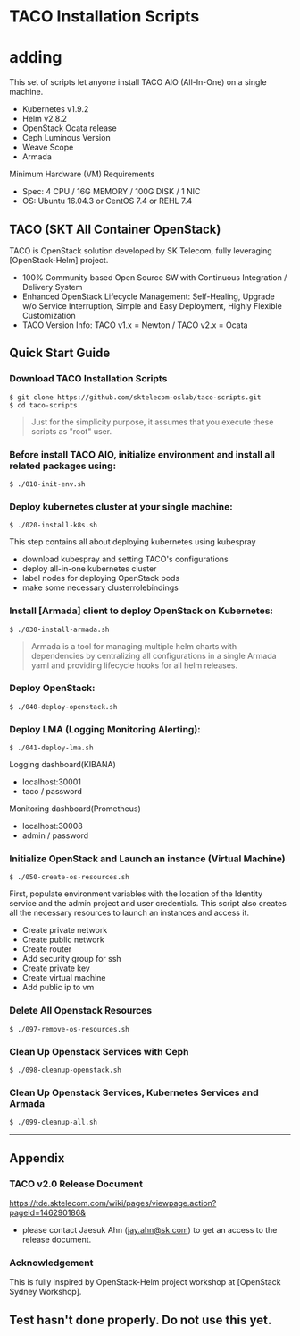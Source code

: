 # TACO Installation Scripts
# adding
This set of scripts let anyone install TACO AIO (All-In-One) on a single machine.

* Kubernetes v1.9.2
* Helm v2.8.2
* OpenStack Ocata release
* Ceph Luminous Version 
* Weave Scope
* Armada

Minimum Hardware (VM) Requirements 
* Spec: 4 CPU / 16G MEMORY / 100G DISK / 1 NIC
* OS: Ubuntu 16.04.3 or CentOS 7.4 or REHL 7.4   


## TACO (SKT All Container OpenStack) 

TACO is OpenStack solution developed by SK Telecom, fully leveraging [OpenStack-Helm] project.
* 100% Community based Open Source SW with Continuous Integration / Delivery System
* Enhanced OpenStack Lifecycle Management: Self-Healing, Upgrade w/o Service Interruption, Simple and Easy Deployment, Highly Flexible Customization 
* TACO Version Info: TACO v1.x = Newton / TACO v2.x = Ocata  


## Quick Start Guide

### Download TACO Installation Scripts

    $ git clone https://github.com/sktelecom-oslab/taco-scripts.git
    $ cd taco-scripts

> Just for the simplicity purpose, it assumes that you execute these scripts as "root" user. 

### Before install TACO AIO, initialize environment and install all related packages using:

    $ ./010-init-env.sh

### Deploy kubernetes cluster at your single machine:

    $ ./020-install-k8s.sh

This step contains all about deploying kubernetes using kubespray
* download kubespray and setting TACO's configurations
* deploy all-in-one kubernetes cluster
* label nodes for deploying OpenStack pods
* make some necessary clusterrolebindings

### Install [Armada] client to deploy OpenStack on Kubernetes:

    $ ./030-install-armada.sh

> Armada is a tool for managing multiple helm charts with dependencies by centralizing all configurations in a single Armada yaml and providing lifecycle hooks for all helm releases.

### Deploy OpenStack:

    $ ./040-deploy-openstack.sh

### Deploy LMA (Logging Monitoring Alerting):

    $ ./041-deploy-lma.sh

Logging dashboard(KIBANA)
* localhost:30001
* taco / password

Monitoring dashboard(Prometheus)
* localhost:30008
* admin / password

### Initialize OpenStack and Launch an instance (Virtual Machine)

    $ ./050-create-os-resources.sh

First, populate environment variables with the location of the Identity service and the admin project and user credentials. This script also creates all the necessary resources to launch an instances and access it. 

* Create private network
* Create public network
* Create router
* Add security group for ssh
* Create private key
* Create virtual machine
* Add public ip to vm

### Delete All Openstack Resources

    $ ./097-remove-os-resources.sh

### Clean Up Openstack Services with Ceph

    $ ./098-cleanup-openstack.sh

### Clean Up Openstack Services, Kubernetes Services and Armada

    $ ./099-cleanup-all.sh

----
## Appendix 

### TACO v2.0 Release Document 

https://tde.sktelecom.com/wiki/pages/viewpage.action?pageId=146290186&
* please contact Jaesuk Ahn (jay.ahn@sk.com) to get an access to the release document.

### Acknowledgement 

This is fully inspired by OpenStack-Helm project workshop at [OpenStack Sydney Workshop].

## Test hasn't done properly. Do not use this yet.
